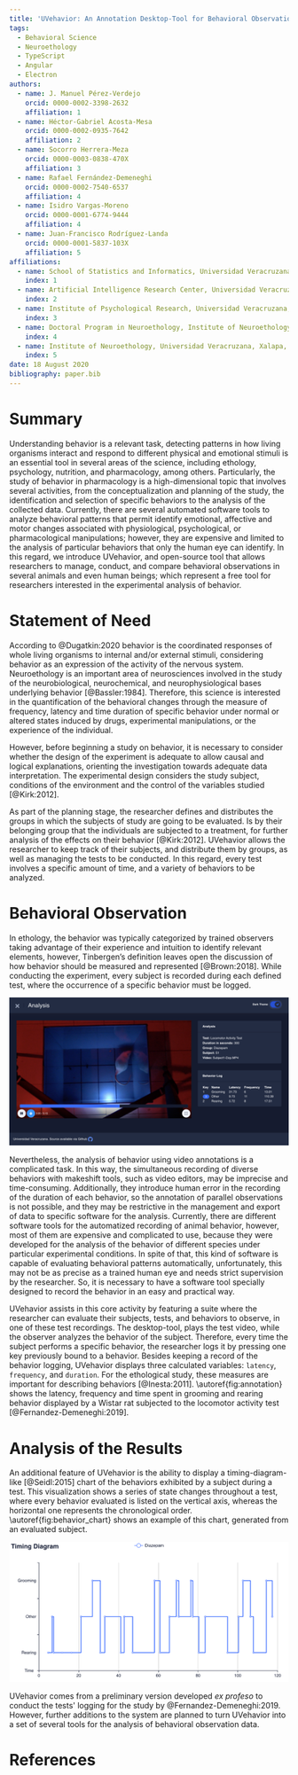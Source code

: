 ```yaml
---
title: 'UVehavior: An Annotation Desktop-Tool for Behavioral Observation'
tags:
  - Behavioral Science
  - Neuroethology
  - TypeScript
  - Angular
  - Electron
authors:
  - name: J. Manuel Pérez-Verdejo
    orcid: 0000-0002-3398-2632
    affiliation: 1
  - name: Héctor-Gabriel Acosta-Mesa
    orcid: 0000-0002-0935-7642
    affiliation: 2
  - name: Socorro Herrera-Meza
    orcid: 0000-0003-0838-470X
    affiliation: 3
  - name: Rafael Fernández-Demeneghi
    orcid: 0000-0002-7540-6537
    affiliation: 4
  - name: Isidro Vargas-Moreno
    orcid: 0000-0001-6774-9444
    affiliation: 4
  - name: Juan-Francisco Rodríguez-Landa
    orcid: 0000-0001-5837-103X
    affiliation: 5
affiliations:
  - name: School of Statistics and Informatics, Universidad Veracruzana, Xalapa, Mexico
    index: 1
  - name: Artificial Intelligence Research Center, Universidad Veracruzana, Xalapa, Mexico
    index: 2
  - name: Institute of Psychological Research, Universidad Veracruzana, Xalapa, Mexico
    index: 3
  - name: Doctoral Program in Neuroethology, Institute of Neuroethology, Universidad Veracruzana, Xalapa, Mexico
    index: 4
  - name: Institute of Neuroethology, Universidad Veracruzana, Xalapa, Mexico
    index: 5
date: 18 August 2020
bibliography: paper.bib
---
```


# Summary

Understanding behavior is a relevant task, detecting patterns in how living organisms interact and respond to different physical and emotional stimuli is an essential tool in several areas of the science, including ethology, psychology, nutrition, and pharmacology, among others. Particularly, the study of behavior in pharmacology is a high-dimensional topic that involves several activities, from the conceptualization and planning of the study, the identification and selection of specific behaviors to the analysis of the collected data. Currently, there are several automated software tools to analyze behavioral patterns that permit identify emotional, affective and motor changes associated with physiological, psychological, or pharmacological manipulations; however, they are expensive and limited to the analysis of particular behaviors that only the human eye can identify. In this regard, we introduce UVehavior, and open-source tool that allows researchers to manage, conduct, and compare behavioral observations in several animals and even human beings; which represent a free tool for researchers interested in the experimental analysis of behavior.

# Statement of Need

According to @Dugatkin:2020 behavior is the coordinated responses of whole living organisms to internal and/or external stimuli, considering behavior as an expression of the activity of the nervous system.
Neuroethology is an important area of neurosciences involved in the study of the neurobiological, neurochemical, and neurophysiological bases underlying behavior [@Bassler:1984]. Therefore, this science is interested in the quantification of the behavioral changes through the measure of frequency, latency and time duration of specific behavior under normal or altered states induced by drugs, experimental manipulations, or the experience of the individual.

However, before beginning a study on behavior, it is necessary to consider whether the design of the experiment is adequate to allow causal and logical explanations, orienting the investigation towards adequate data interpretation. The experimental design considers the study subject, conditions of the environment and the control of the variables studied [@Kirk:2012].

As part of the planning stage, the researcher defines and distributes the groups in which the subjects of study are going to be evaluated. Is by their belonging group that the individuals are subjected to a treatment, for further analysis of the effects on their behavior [@Kirk:2012]. UVehavior allows the researcher to keep track of their subjects, and distribute them by groups, as well as managing the tests to be conducted. In this regard, every test involves a specific amount of time, and a variety of behaviors to be analyzed.

# Behavioral Observation

In ethology, the behavior was typically categorized by trained observers taking advantage of their experience and intuition to identify relevant elements, however, Tinbergen’s definition leaves open the discussion of how behavior should be measured and represented [@Brown:2018].
While conducting the experiment, every subject is recorded during each defined test, where the occurrence of a specific behavior must be logged.

![Annotation main view. The left side of the window shows the playing video and controls, while the right side displays the evaluation's data and the behaviors' log.\label{fig:annotation}](src/assets/img/annotation.png)

Nevertheless, the analysis of behavior using video annotations is a complicated task. In this way, the simultaneous recording of diverse behaviors with makeshift tools, such as video editors, may be imprecise and time-consuming. Additionally, they introduce human error in the recording of the duration of each behavior, so the annotation of parallel observations is not possible, and they may be restrictive in the management and export of data to specific software for the analysis. Currently, there are different software tools for the automatized recording of animal behavior, however, most of them are expensive and complicated to use, because they were developed for the analysis of the behavior of different species under particular experimental conditions. In spite of that, this kind of software is capable of evaluating behavioral patterns automatically, unfortunately, this may not be as precise as a trained human eye and needs strict supervision by the researcher. So, it is necessary to have a software tool specially designed to record the behavior in an easy and practical way.

UVehavior assists in this core activity by featuring a suite where the researcher can evaluate their subjects, tests, and behaviors to observe, in one of these test recordings.
The desktop-tool, plays the test video, while the observer analyzes the behavior of the subject. Therefore, every time the subject performs a specific behavior, the researcher logs it by pressing one key previously bound to a behavior.
Besides keeping a record of the behavior logging, UVehavior displays three calculated variables: `latency`, `frequency`, and `duration`. For the ethological study, these measures are important for describing behaviors [@Inesta:2011]. \autoref{fig:annotation} shows the latency, frequency and time spent in grooming and rearing behavior displayed by a Wistar rat subjected to the locomotor activity test [@Fernandez-Demeneghi:2019].

# Analysis of the Results

An additional feature of UVehavior is the ability to display a timing-diagram-like [@Seidl:2015] chart of the behaviors exhibited by a subject during a test. This visualization shows a series of state changes throughout a test, where every behavior evaluated is listed on the vertical axis, whereas the horizontal one represents the chronological order. \autoref{fig:behavior_chart} shows an example of this chart, generated from an evaluated subject.

![Example of the Timing Diagram generated from an evaluation.\label{fig:behavior_chart}](src/assets/img/behavior_chart.png)

UVehavior comes from a preliminary version developed _ex profeso_ to conduct the tests' logging for the study by @Fernandez-Demeneghi:2019. However, further additions to the system are planned to turn UVehavior into a set of several tools for the analysis of behavioral observation data.

# References
